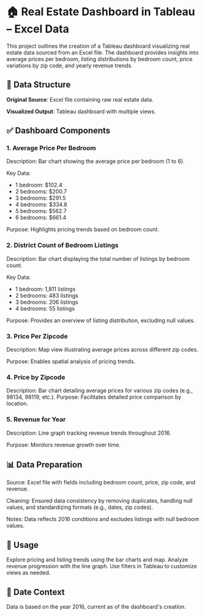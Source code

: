 # 🏠 Real Estate Dashboard in Tableau – Excel Data
This project outlines the creation of a Tableau dashboard visualizing real estate data sourced from an Excel file. The dashboard provides insights into average prices per bedroom, listing distributions by bedroom count, price variations by zip code, and yearly revenue trends.

## 📁 Data Structure

**Original Source**: Excel file containing raw real estate data.

**Visualized Output**: Tableau dashboard with multiple views.


## ✅ Dashboard Components
### 1. Average Price Per Bedroom

Description: Bar chart showing the average price per bedroom (1 to 6).

Key Data:
- 1 bedroom: $102.4
- 2 bedrooms: $200.7
- 3 bedrooms: $291.5
- 4 bedrooms: $334.8
- 5 bedrooms: $562.7
- 6 bedrooms: $661.4


Purpose: Highlights pricing trends based on bedroom count.

### 2. District Count of Bedroom Listings

Description: Bar chart displaying the total number of listings by bedroom count.

Key Data:

- 1 bedroom: 1,811 listings
- 2 bedrooms: 483 listings
- 3 bedrooms: 206 listings
- 4 bedrooms: 55 listings


Purpose: Provides an overview of listing distribution, excluding null values.

### 3. Price Per Zipcode

Description: Map view illustrating average prices across different zip codes.

Purpose: Enables spatial analysis of pricing trends.

### 4. Price by Zipcode

Description: Bar chart detailing average prices for various zip codes (e.g., 98134, 98119, etc.).
Purpose: Facilitates detailed price comparison by location.

### 5. Revenue for Year

Description: Line graph tracking revenue trends throughout 2016.

Purpose: Monitors revenue growth over time.

## 📊 Data Preparation

Source: Excel file with fields including bedroom count, price, zip code, and revenue.

Cleaning: Ensured data consistency by removing duplicates, handling null values, and standardizing formats (e.g., dates, zip codes).

Notes: Data reflects 2016 conditions and excludes listings with null bedroom values.

## 🚀 Usage

Explore pricing and listing trends using the bar charts and map.
Analyze revenue progression with the line graph.
Use filters in Tableau to customize views as needed.

## 📅 Date Context

Data is based on the year 2016, current as of the dashboard's creation.
